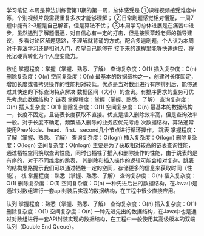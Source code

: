 学习笔记
本周是算法训练营第11期的第一周，总体感受是
①课程视频接受难度中等，个别视频片段需要重复多次才能够理解；
②日常刷题感觉相对懵逼，一周7题中能有2-3题是自己解答，但是算法不优；
③本周学习总体进展是在痛苦中进步，虽然遇到了解题懵逼，对自信心有一定的打击，但是按照覃超老师的指导建议，
多看讨论区解题思路，不理解就背诵的方式，配合多遍刷题，个人认为本周对于算法学习还是相对入门，希望自己能够在
接下来的课程里能够快速适应，将死记硬背转化为个人应变能力。


数组
    掌握程度：掌握（掌握、熟悉、了解）
    查询复杂度：O(1)
    插入复杂度：O(n)
    删除复杂度：O(n)
    空间复杂度：O(n)
    最基本的数据结构之一，创建时长度固定，增加长度或者拷贝操作的性能相对较低。优点是当对数组进行有序排列后，能够通过其快速的下标查询特点解决
    数据区间（大小）的查询。有排序需求的业务可优先考虑此数据结构？
链表
    掌握程度：掌握（掌握、熟悉、了解）
    查询复杂度：O(n)
    插入复杂度：O(1)
    删除复杂度：O(1)
    空间复杂度：O(n)
    最基本的数据结构一，长度不固定，且链表长度获取不直接。优点是插入删除效率高，但是查询效率一般。对于长度不确定，频繁插入删除的业务应优先考虑
    次数据结构，算法通常使用PrevNode、head、first、second几个节点进行循环操作。
跳表
    掌握程度：了解（掌握、熟悉、了解）
    查询复杂度：O(logn)
    插入复杂度：O(logn)
    删除复杂度：O(logn)
    空间复杂度：O(nlogn)
    主要是为了获取相对较高的链表查询性能，通过牺牲空间换取查询性能，同时也牺牲了插入和删除操作的性能，由于跳表的是有序的，对于不同维度的跳表，
    其删除和插入操作的逻辑可能会相对复杂。跳表的结构思路提示我们可以通过牺牲一定的空间，存储更多的信息来获取时间（性能）。
栈
    掌握程度：熟悉（掌握、熟悉、了解）
    查询复杂度：O(n)
    插入复杂度：O(1)
    删除复杂度：O(1)
    空间复杂度：O(n)
    一种先进后出的数据结构，在Java中是通过对数组进行一套api封装后实现的数据结构，在工程中很少直接应用。

队列
    掌握程度：熟悉（掌握、熟悉、了解）
    查询复杂度：O(n)
    插入复杂度：O(1)
    删除复杂度：O(1)
    空间复杂度：O(n)
    一种先进先出的数据结构，在Java中也是通过对数组进行一套API封装实现的数据结构，在工程中一般使用其高级版本的双端队列（Double End Queue）。